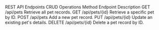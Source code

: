 REST API Endpoints
CRUD Operations
Method	Endpoint	           Description
GET	    /api/pets	           Retrieve all pet records.
GET	    /api/pets/{id}	     Retrieve a specific pet by ID.
POST	  /api/pets	           Add a new pet record.
PUT	    /api/pets/{id}	     Update an existing pet's details.
DELETE	/api/pets/{id}	     Delete a pet record by ID.
